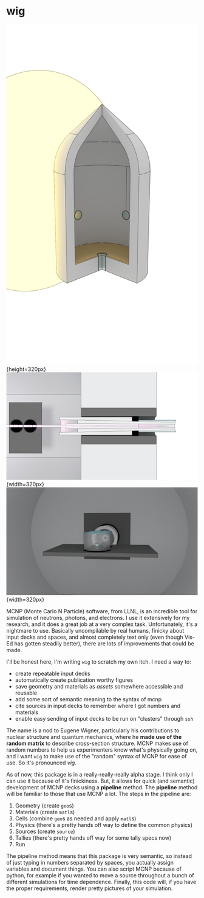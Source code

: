 # wig

![image1](_static/brender_01.png){height=320px}
![image2](_static/eal_threshold_test_cutaway.png){width=320px}
![image3](_static/eal_threshold_test_setup.png){width=320px}

MCNP (Monte Carlo N Particle) software, from LLNL, is an incredible tool for
simulation of neutrons, photons, and electrons.  I use it extensively for my
research, and it does a great job at a very complex task.  Unfortunately, it's a
nightmare to use.  Basically uncompilable by real humans, finicky about input
decks and spaces, and almost completely text only (even though Vis-Ed has gotten
steadily better), there are lots of improvements that could be made.

I'll be honest here, I'm writing ``wig`` to scratch my own itch. I need a way
to:

- create repeatable input decks
- automatically create publication worthy figures
- save geometry and materials as *assets* somewhere accessible and reusable
- add some sort of semantic meaning to the syntax of mcnp
- cite sources in input decks to remember where I got numbers and materials
- enable easy sending of input decks to be run on "clusters" through `ssh`

The name is a nod to Eugene Wigner, particularly his contributions to nuclear
structure and quantum mechanics, where he **made use of the random matrix** to
describe cross-section structure.  MCNP makes use of random numbers to help us
experimenters know what's physically going on, and I want `wig` to make use of
the "random" syntax of MCNP for ease of use.  So it's pronounced *vig*.

As of now, this package is in a really-really-really alpha stage.  I think only
I can use it because of it's finickiness.  But, it allows for quick (and
semantic) development of MCNP decks using a **pipeline** method.  The
**pipeline** method will be familiar to those that use MCNP a lot.  The steps in
the pipeline are:

1. Geometry (create `geo`s)
2. Materials (create `matl`s)
3. Cells (combine ``geo``s as needed and apply `matl`s)
4. Physics (there's a pretty hands off way to define the common physics)
5. Sources (create `source`)
6. Tallies (there's pretty hands off way for some tally specs now)
7. Run

The pipeline method means that this package is very semantic, so instead of just
typing in numbers separated by spaces, you actually assign variables and
document things.  You can also script MCNP because of python, for example if you
wanted to move a source throughout a bunch of different simulations for time
dependence.  Finally, this code will, if you have the proper requirements,
render pretty pictures of your simulation.
